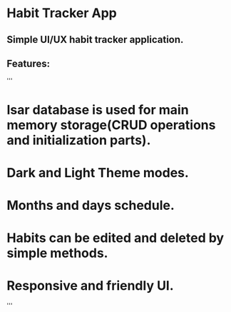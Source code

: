 # Habit Tracker App

## Simple UI/UX habit tracker application.

## Features:
'''
# Isar database is used for main memory storage(CRUD operations and initialization parts).

# Dark and Light Theme modes.

# Months and days schedule.

# Habits can be edited and deleted by simple methods.

# Responsive and friendly UI.
'''
